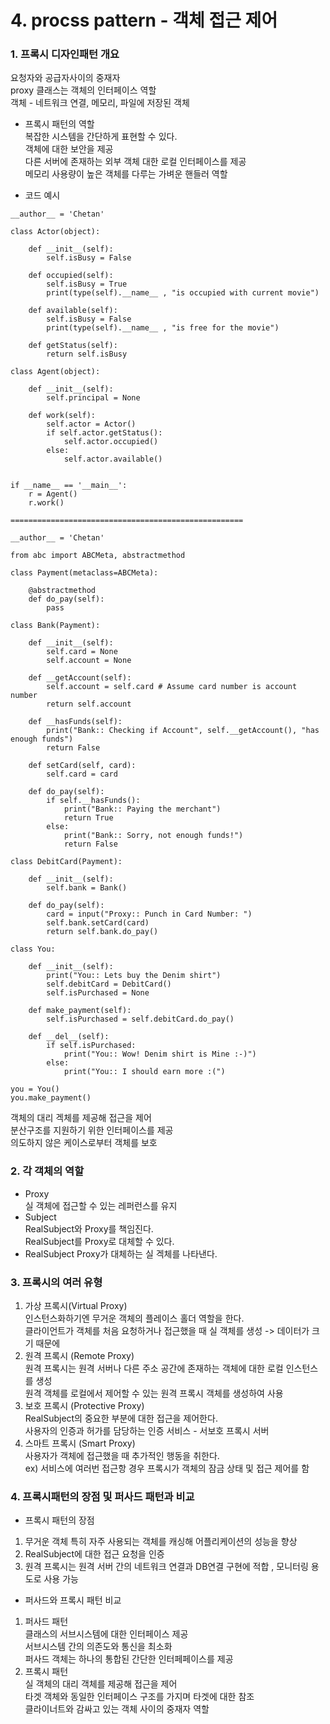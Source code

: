 # 4. procss pattern - 객체 접근 제어

### 1. 프록시 디자인패턴 개요
요청자와 공급자사이의 중재자 <br>
proxy 클래스는 객체의 인터페이스 역할  <br>
객체 - 네트워크 연결, 메모리, 파일에 저장된 객체

- 프록시 패턴의 역할  <br>
복잡한 시스템을 간단하게 표현할 수 있다.  <br>
객체에 대한 보안을 제공 <br>
다른 서버에 존재하는 외부 객체 대한 로컬 인터페이스를 제공  <br>
메모리 사용량이 높은 객체를 다루는 가벼운 핸들러 역할  <br>

- 코드 예시

```
__author__ = 'Chetan'

class Actor(object):
    
    def __init__(self):
        self.isBusy = False
    
    def occupied(self):
        self.isBusy = True
        print(type(self).__name__ , "is occupied with current movie")
    
    def available(self):
        self.isBusy = False
        print(type(self).__name__ , "is free for the movie")
    
    def getStatus(self):
        return self.isBusy

class Agent(object):
    
    def __init__(self):
        self.principal = None
    
    def work(self):
        self.actor = Actor()
        if self.actor.getStatus():
            self.actor.occupied()
        else:
            self.actor.available()


if __name__ == '__main__':
    r = Agent()
    r.work()
    
====================================================

__author__ = 'Chetan'

from abc import ABCMeta, abstractmethod

class Payment(metaclass=ABCMeta):
    
    @abstractmethod
    def do_pay(self):
        pass

class Bank(Payment):
    
    def __init__(self):
        self.card = None
        self.account = None
    
    def __getAccount(self):
        self.account = self.card # Assume card number is account number
        return self.account
    
    def __hasFunds(self):
        print("Bank:: Checking if Account", self.__getAccount(), "has enough funds")
        return False
    
    def setCard(self, card):
        self.card = card
    
    def do_pay(self):
        if self.__hasFunds():
            print("Bank:: Paying the merchant")
            return True
        else:
            print("Bank:: Sorry, not enough funds!")
            return False

class DebitCard(Payment):
    
    def __init__(self):
        self.bank = Bank()
    
    def do_pay(self):
        card = input("Proxy:: Punch in Card Number: ")
        self.bank.setCard(card)
        return self.bank.do_pay()

class You:
    
    def __init__(self):
        print("You:: Lets buy the Denim shirt")
        self.debitCard = DebitCard()
        self.isPurchased = None
    
    def make_payment(self):
        self.isPurchased = self.debitCard.do_pay()
    
    def __del__(self):
        if self.isPurchased:
            print("You:: Wow! Denim shirt is Mine :-)")
        else:
            print("You:: I should earn more :(")

you = You()
you.make_payment()
```

객체의 대리 겍체를 제공해 접근을 제어 <br>
분산구조를 지원하기 위한 인터페이스를 제공  <br>
의도하지 않은 케이스로부터 객체를 보호  <br>

### 2. 각 객체의 역할

- Proxy <br>
실 객체에 접근할 수 있는 레퍼런스를 유지
- Subject  <br>
RealSubject와 Proxy를 책임진다.  <br>
RealSubject를 Proxy로 대체할 수 있다.  <br>
- RealSubject
Proxy가 대체하는 실 겍체를 나타낸다.

### 3. 프록시의 여러 유형

1. 가상 프록시(Virtual Proxy)  <br>
인스턴스화하기엔 무거운 객체의 플레이스 홀더 역할을 한다.  <br>
클라이언트가 객체를 처음 요청하거나 접근했을 때 실 객체를 생성 -> 데이터가 크기 때문에  <br>
2. 원격 프록시 (Remote Proxy)  <br>
원격 프록시는 원격 서버나 다른 주소 공간에 존재하는 객체에 대한 로컬 인스턴스를 생성  <br>
원격 객체를 로컬에서 제어할 수 있는 원격 프록시 객체를 생성하여 사용  <br>
3. 보호 프록시  (Protective Proxy)  <br>
RealSubject의 중요한 부분에 대한 접근을 제어한다.  <br>
사용자의 인증과 허가를 담당하는 인증 서비스 - 서보호 프록시 서버  <br>
4. 스마트 프록시 (Smart Proxy)  <br>
사용자가 객체에 접근했을 때 추가적인 행동을 취한다.  <br>
ex) 서비스에 여러번 접근항 경우 프록시가 객체의 잠금 상태 및 접근 제어를 함  <br>

### 4. 프록시패턴의 장점 및 퍼사드 패턴과 비교

- 프록시 패턴의 장점  <br>
1. 무거운 객체 특히 자주 사용되는 객체를 캐싱해 어플리케이션의 성능을 향상  <br>
2. RealSubject에 대한 접근 요청을 인증  <br>
3. 원격 프록시는 원격 서버 간의 네트워크 연결과 DB연결 구현에 적합 , 모니터링 용도로 사용 가능  <br>

- 퍼사드와 프록시 패턴 비교  <br>
1. 퍼사드 패턴  <br>
클래스의 서브시스템에 대한 인터페이스 제공  <br>
서브시스템 간의 의존도와 통신을 최소화  <br>
퍼사드 객체는 하나의 통합된 간단한 인터페페이스를 제공  <br>
2. 프록시 패턴  <br>
실 객체의 대리 객체를 제공해 접근을 제어  <br>
타겟 객체와 동일한 인터페이스 구조를 가지며 타겟에 대한 참조  <br>
클라이너트와 감싸고 있는 객체 사이의 중재자 역할  <br>

















